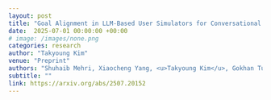 ```yaml
---
layout: post
title: "Goal Alignment in LLM-Based User Simulators for Conversational AI"
date:  2025-07-01 00:00:00 +00:00
# image: /images/none.png
categories: research
author: "Takyoung Kim"
venue: "Preprint"
authors: "Shuhaib Mehri, Xiaocheng Yang, <u>Takyoung Kim</u>, Gokhan Tur, Shikib Mehri, Dilek Hakkani-Tür"
subtitle: ""
link: https://arxiv.org/abs/2507.20152
---
```


